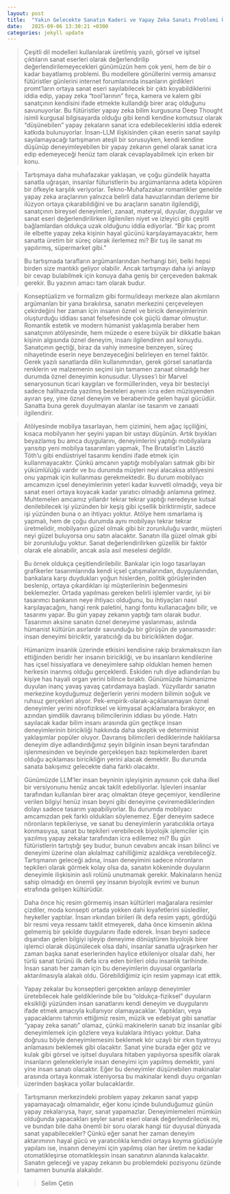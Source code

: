 ```yaml
---
layout: post
title:  "Yakın Gelecekte Sanatın Kaderi ve Yapay Zeka Sanatı Problemi Üzerine"
date:   2025-09-06 13:30:21 +0300
categories: jekyll update
---
```

> Çeşitli dil modelleri kullanılarak üretilmiş yazılı, görsel ve işitsel çıktıların sanat eserleri olarak değerlendirilip değerlendirilemeyecekleri günümüzün hem çok yeni, hem de bir o kadar bayatlamış problemi. Bu modellere gönüllerini vermiş amansız fütüristler günlerini internet forumlarında insanların girdikleri promt’ların ortaya sanat eseri sayılabilecek bir çıktı koyabildiklerini iddia edip, yapay zeka “tool’larının” fırça, kamera ve kalem gibi sanatçının kendisini ifade etmekte kullandığı birer araç olduğunu savunuyorlar. Bu fütüristler yapay zeka bilim kurgusuna Deep Thought isimli kurgusal bilgisayarda olduğu gibi kendi kendine komutsuz olarak “düşünebilen” yapay zekaların sanat icra edebileceklerini iddia ederek katkıda bulunuyorlar. İnsan-LLM ilişkisinden çıkan eserin sanat sayılıp sayılamayacağı tartışmanın ateşli bir sorusuyken, kendi kendine düşünüp deneyimleyebilen bir yapay zekanın genel olarak sanat icra edip edemeyeceği henüz tam olarak cevaplayabilmek için erken bir konu.

> Tartışmaya daha muhafazakar yaklaşan, ve çoğu gündelik hayatta sanatla uğraşan, insanlar füturistlerin bu argümanlarına adeta köpüren bir öfkeyle karşılık veriyorlar. Tekno-Muhafazakar romantikler genelde yapay zeka araçlarının yalnızca belirli data havuzlarından derleme bir ilüzyon ortaya çıkarabildiğini ve bu araçların sanatın ilgilendiği, sanatçının bireysel deneyimleri, zanaat, materyal, duyular, duygular ve sanat eseri değerlendirilirken ilgilenilen niyet ve izleyici gibi çeşitli bağlamlardan oldukça uzak olduğunu iddia ediyorlar. “Bir kaç promt ile elbette yapay zeka kişinin hayal gücünü karşılayamayacaktır, hem sanatta üretim bir süreç olarak ilerlemez mi? Bir tuş ile sanat mı yapılırmış, süpermarket gibi.”

> Bu tartışmada tarafların argümanlarından herhangi biri, belki hepsi birden size mantıklı geliyor olabilir. Ancak tartışmayı daha iyi anlayıp bir cevap bulabilmek için konuya daha geniş bir çerçeveden bakmak gerekir. Bu yazının amacı tam olarak budur.

> Konseptüalizm ve formalizm gibi formu/ideayı merkeze alan akımların argümanları bir yana bırakılırsa, sanatın merkezini çerçeveleyen çekirdeğini her zaman için insanın öznel ve biricik deneyimlerinin oluşturduğu iddiası sanat felsefesinde çok güçlü damar olmuştur. Romantik estetik ve modern hümanist yaklaşımla beraber hem sanatçının atölyesinde, hem müzede o esere büyük bir dikkatle bakan kişinin algısında öznel deneyim, insanı ilgilendiren asıl konuydu. Sanatçının geçtiği, biraz da vahiy inmesine benzeyen, süreç nihayetinde eserin neye benzeyeceğini belirleyen en temel faktör. Gerek yazılı sanatlarda dilin kullanımından, gerek görsel sanatlarda renklerin ve malzemenin seçimi işin tamamen zanaat olmadığı her durumda öznel deneyimin konusudur. Ulysses’i bir Marvel senaryosunun ticari kaygıları ve formüllerinden, veya bir besteciyi sadece halihazırda yazılmış besteleri aynen icra eden müzisyenden ayıran şey, yine öznel deneyim ve beraberinde gelen hayal gücüdür. Sanatta buna gerek duyulmayan alanlar ise tasarım ve zanaati ilgilendirir.

> Atölyesinde mobilya tasarlayan, hem çizimini, hem ağaç işçiliğini, kısaca mobilyanın her şeyini yapan bir ustayı düşünün. Artık bıyıkları beyazlamış bu amca duygularını, deneyimlerini yaptığı mobilyalara yansıtıp yeni mobilya tasarımları yapmak, The Brutalist’in László Tóth’u gibi endüstriyel tasarımı kendini ifade etmek için kullanmayacaktır. Çünkü amcanın yaptığı mobilyaları satmak gibi bir yükümlülüğü vardır ve bu durumda müşteri neyi alacaksa atölyesini onu yapmak için kullanması gerekmektedir. Bu durum mobilyacı amcamızın içsel deneyimlerinin yeteri kadar kuvvetli olmadığı, veya bir sanat eseri ortaya koyacak kadar yaratıcı olmadığı anlamına gelmez. Muhtemelen amcamız yıllardır tekrar tekrar yaptığı neredeyse kutsal denilebilecek işi yüzünden bir keşiş gibi içsellik biriktirmiştir, sadece işi yüzünden buna o an ihtiyacı yoktur. Atölye hem ısmarlama iş yapmalı, hem de çoğu durumda aynı mobilyayı tekrar tekrar üretmelidir, mobilyanın güzel olmak gibi bir zorunluluğu vardır, müşteri neyi güzel buluyorsa onu satın alacaktır. Sanatın illa güzel olmak gibi bir zorunluluğu yoktur. Sanat değerlendirilirken güzellik bir faktör olarak ele alınabilir, ancak asla asıl meselesi değildir.

>Bu örnek oldukça çeşitlendirilebilir. Bankalar için logo tasarlayan grafikerler tasarımlarında kendi içsel çatışmalarından, duygularından, bankalara karşı duydukları yoğun hislerden, politik görüşlerinden beslenip, ortaya çıkardıkları işi müşterilerinin beğenmesini beklemezler. Ortada yapılması gereken belirli işlemler vardır, iyi bir tasarımcı bankanın neye ihtiyacı olduğunu, bu ihtiyaçları nasıl karşılayacağını, hangi renk paletini, hangi fontu kullanacağını bilir, ve tasarımı yapar. Bu gün yapay zekanın yaptığı tam olarak budur. Tasarımın aksine sanatın öznel deneyime yaslanması, aslında hümanist kültürün asırlardır savunduğu bir görüşün de yansımasıdır: insan deneyimi biriciktir, yaratıcılığı da bu biriciklikten doğar.

> Hümanizm insanlık üzerinde etkisini kendisine rakip bırakmaksızın ilan ettiğinden beridir her insanın biricikliği, ve bu insanların kendilerine has içsel hissiyatlara ve deneyimlere sahip oldukları hemen hemen herkesin inanmış olduğu gerçeklerdi. Eskiden ruh diye adlandırılan bu kişiye has hayali organ yerini bilince bıraktı. Günümüzde hümanizme duyulan inanç yavaş yavaş çatırdamaya başladı. Yüzyıllardır sanatın merkezine koyduğumuz değerlerin yerini modern bilimin soğuk ve ruhsuz gerçekleri alıyor. Pek-empirik-olarak-açıklanamayan öznel deneyimler yerini nörofiziksel ve kimyasal açıklamalara bırakıyor, en azından şimdilik davranış bilimcilerinin iddiası bu yönde. Hatrı sayılacak kadar bilim insanı arasında gün geçtikçe insan deneyimlerinin biricikliği hakkında daha skeptik ve determinist yaklaşımlar popüler oluyor. Davranış bilimcileri dediklerinde haklılarsa deneyim diye adlandırdığımız şeyin bilginin insan beyni tarafından işlenmesinden ve beyinde gerçekleşen bazı tepkimelerden ibaret olduğu açıklaması biricikliğin yerini alacak demektir. Bu durumda sanata bakışımız gelecekte daha farklı olacaktır.

> Günümüzde LLM’ler insan beyninin işleyişinin aynısının çok daha ilkel bir versiyonunu henüz ancak taklit edebiliyorlar. İşlevleri insanlar tarafından kullanılan birer araç olmaktan öteye geçemiyor, kendilerine verilen bilgiyi henüz insan beyni gibi deneyime çeviremediklerinden dolayı sadece tasarım yapabiliyorlar. Bu durumda mobilyacı amcamızdan pek farklı oldukları söylenemez. Eğer deneyim sadece nöronların tepkileriyse, ve sanat bu deneyimlerin yaratıcılıkla ortaya konmasıysa, sanat bu tepkileri verebilecek biyolojik işlemciler için yazılmış yapay zekalar tarafından icra edilemez mi? Bu gün fütüristlerin tartıştığı şey budur, bunun cevabını ancak insan bilinci ve deneyimi üzerine olan akılalmaz cahilliğimiz azaldıkça verebileceğiz. Tartışmanın geleceği adına, insan deneyimini sadece nöronların tepkileri olarak görmek kolay olsa da, sanatın kökeninde duyuların deneyimle ilişkisinin asli rolünü unutmamak gerekir. Makinaların henüz sahip olmadığı en önemli şey insanın biyolojik evrimi ve bunun etrafında gelişen kültürüdür.

> Daha önce hiç resim görmemiş insan kültürleri mağaralara resimler çizdiler, moda konsepti ortada yokken dahi kıyafetlerini süslediler, heykeller yaptılar. İnsan ırkından birileri ilk defa resim yaptı, gördüğü bir resmi veya ressamı taklit etmeyerek, daha önce kimsenin aklına gelmemiş bir şekilde duygularını ifade ederek. İnsan beyni sadece dışarıdan gelen bilgiyi işleyip deneyime dönüştüren biyolojik birer işlemci olarak düşünülecek olsa dahi, insanlar sanatla uğraşırken her zaman başka sanat eserlerinden haylice etkileniyor olsalar dahi, her türlü sanat türünü ilk defa icra eden birileri oldu insanlık tarihinde. İnsan sanatı her zaman için bu deneyimlerin duyusal organlarla aktarılmasıyla alakalı oldu. Görebildiğimiz için resim yapmayı icat ettik.

> Yapay zekalar bu konseptleri gerçekten anlayıp deneyimler üretebilecek hale geldiklerinde bile bu “oldukça-fiziksel” duyuların eksikliği yüzünden insan sanatlarını kendi deneyim ve duygularını ifade etmek amacıyla kullanıyor olamayacaklar. Yaptıkları, veya yapacaklarını tahmin ettiğimiz resim, müzik ve edebiyat gibi sanatlar “yapay zeka sanatı” olamaz, çünkü makinelerin sanatı biz insanlar gibi deneyimlemek için gözlere veya kulaklara ihtiyacı yoktur. Daha doğrusu böyle deneyimlemesini beklemek kör uzaylı bir ırkın tiyatroyu anlamasını beklemek gibi olacaktır. Sanat yine burada eğer göz ve kulak gibi görsel ve işitsel duyulara hitaben yapılıyorsa spesifik olarak insanların gelenekleriyle insan deneyimi için yapılmış demektir, yani yine insan sanatı olacaktır. Eğer bu deneyimler düşünebilen makinalar arasında ortaya konmak isteniyorsa bu makinalar kendi duyu organları üzerinden başkaca yollar bulacaklardır.

> Tartışmanın merkezindeki problem yapay zekanın sanat yapıp yapamayacağı olmamalıdır, eğer konu içinde bulunduğumuz günün yapay zekalarıysa, hayır, sanat yapamazlar. Deneyimlemeleri
mümkün olduğunda yapacakları şeyler sanat eseri olarak değerlendirilecek mi, ve bundan bile daha önemli bir soru olarak hangi tür duyusal dünyada sanat yapabilecekler? Çünkü eğer sanat her zaman deneyim aktarımının hayal gücü ve yaratıcılıkla kendini ortaya koyma güdüsüyle yapılanı ise, insanın deneyimi için yapılmış olan her üretim ne kadar otomatikleşirse otomatikleşsin insan sanatının alanında kalacaktır. Sanatın geleceği ve yapay zekanın bu problemdeki pozisyonu özünde tamamen bununla alakalıdır.


>> Selim Çetin

